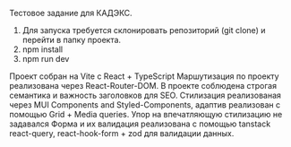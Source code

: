 Тестовое задание для КАДЭКС.
1) Для запуска требуется склонировать репозиторий (git clone) и перейти в папку проекта.
2) npm install
3) npm run dev

Проект собран на Vite с React + TypeScript
Маршутизация по проекту реализована через React-Router-DOM.
В проекте соблюдена строгая семантика и важность заголовков для SEO.
Стилизация реализованая через MUI Components and Styled-Components, адаптив реализован с помощью Grid + Media queries. Упор на впечатляющую стилизацию не задавался
Форма и их валидация реализована с помощью tanstack react-query, react-hook-form + zod для валидации данных.

